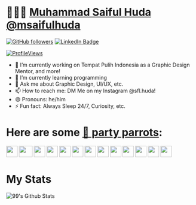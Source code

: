 # 👨🏻‍💻 [Muhammad Saiful Huda](https://github.com/msaifulhuda/) [@msaifulhuda](https://github.com/msaifulhuda/)

[![GitHub followers](https://img.shields.io/github/followers/msaifulhuda?label=Follow&style=social)](https://github.com/msaifulhuda/?tab=follow)
[![LinkedIn Badge](https://img.shields.io/badge/-LinkedIn-blue?style=social&logo=Linkedin&logoColor=blue&link=https://www.linkedin.com/in/muhammadsaifulhuda/)](https://www.linkedin.com/in/muhammadsaifulhuda/)

[![ProfileViews](https://komarev.com/ghpvc/?username=msaifulhuda&color=red&style=flat)](https://komarev.com/ghpvc/?username=msaifulhuda)

- 🔭 I’m currently working on Tempat Pulih Indonesia as a Graphic Design Mentor, and more!
- 🌱 I’m currently learning programming
- 💬 Ask me about Graphic Design, UI/UX, etc.
- 📫 How to reach me: DM Me on my Instagram @sfl.huda!
- 😄 Pronouns: he/him
- ⚡ Fun fact: Always Sleep 24/7, Curiosity, etc.

# Here are some [🦜 party parrots](https://cultofthepartyparrot.com):

<div>
    <img src="https://cultofthepartyparrot.com/parrots/hd/githubparrot.gif" width="30" height="30"/>
    <img src="https://cultofthepartyparrot.com/parrots/asyncparrot.gif" width="36" height="30"/>
    <img src="https://cultofthepartyparrot.com/parrots/hd/exceptionallyfastparrot.gif" width="30" height="30"/>
    <img src="https://cultofthepartyparrot.com/parrots/hd/60fpsparrot.gif" width="30" height="30"/>
    <img src="https://cultofthepartyparrot.com/parrots/hd/jumpingparrot.gif" width="30" height="30"/>
    <img src="https://cultofthepartyparrot.com/parrots/hd/opensourceparrot.gif" width="30" height="30"/>
    <img src="https://cultofthepartyparrot.com/parrots/hd/dealwithitnowparrot.gif" width="30" height="30"/>
    <img src="https://cultofthepartyparrot.com/parrots/hd/scienceparrot.gif" width="30" height="30"/>
    <img src="https://cultofthepartyparrot.com/parrots/hd/pirateparrot.gif" width="30" height="30"/>
    <img src="https://cultofthepartyparrot.com/parrots/hd/footballparrot.gif" width="30" height="30"/>
    <img src="https://cultofthepartyparrot.com/parrots/hd/illuminatiparrot.gif" width="30" height="30"/>
    <img src="https://cultofthepartyparrot.com/parrots/hd/hypnoparrotdark.gif" width="30" height="30"/>
    <img src="https://cultofthepartyparrot.com/parrots/hd/mustacheparrot.gif" width="30" height="30"/>
</div>

# My Stats
 ![99's Github Stats](https://github-readme-stats.vercel.app/api?username=msaifulhuda&bg_color=30,e96443,904e95&title_color=fff&text_color=fff)
